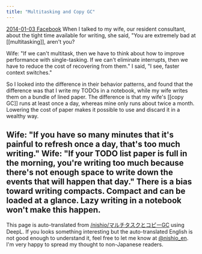 ```yaml
---
title: "Multitasking and Copy GC"
---
```


[2014-01-03 Facebook](https://www.facebook.com/nishiohirokazu/posts/10202395816113270)
When I talked to my wife, our resident consultant, about the tight time available for writing, she said, "You are extremely bad at [[multitasking]], aren't you?

Wife: "If we can't multitask, then we have to think about how to improve performance with single-tasking. If we can't eliminate interrupts, then we have to reduce the cost of recovering from them."
I said, "I see, faster context switches."

So I looked into the difference in their behavior patterns, and found that the difference was that I write my TODOs in a notebook, while my wife writes them on a bundle of lined paper.
The difference is that my wife's [[copy GC]] runs at least once a day, whereas mine only runs about twice a month. Lowering the cost of paper makes it possible to use and discard it in a wealthy way.

Wife: "If you have so many minutes that it's painful to refresh once a day, that's too much writing."
Wife: "If your TODO list paper is full in the morning, you're writing too much because there's not enough space to write down the events that will happen that day."
There is a bias toward writing compacts.
Compact and can be loaded at a glance.
Lazy writing in a notebook won't make this happen.
---
This page is auto-translated from [/nishio/マルチタスクとコピーGC](https://scrapbox.io/nishio/マルチタスクとコピーGC) using DeepL. If you looks something interesting but the auto-translated English is not good enough to understand it, feel free to let me know at [@nishio_en](https://twitter.com/nishio_en). I'm very happy to spread my thought to non-Japanese readers.